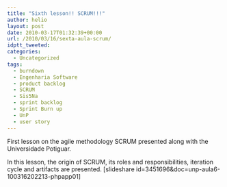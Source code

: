 ```yaml
---
title: "Sixth lesson!! SCRUM!!!"
author: helio
layout: post
date: 2010-03-17T01:32:39+00:00
url: /2010/03/16/sexta-aula-scrum/
idptt_tweeted: 
categories:
  - Uncategorized
tags:
  - burndown
  - Engenharia Software
  - product backlog
  - SCRUM
  - Sis5Na
  - sprint backlog
  - Sprint Burn up
  - UnP
  - user story
---
```


First lesson on the agile methodology SCRUM presented along with the Universidade Potiguar.

In this lesson, the origin of SCRUM, its roles and responsibilities, iteration cycle and artifacts are presented. [slideshare id=3451696&doc=unp-aula6-100316202213-phpapp01]
